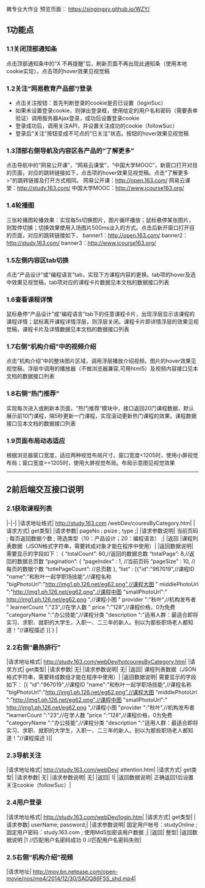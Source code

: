 微专业大作业
预览页面：
https://singingxy.github.io/WZY/


## 1功能点
### 1.1关闭顶部通知条
点击顶部通知条中的“X 不再提醒”后，刷新页面不再出现此通知条（使用本地cookie实现）。点击项的hover效果见视觉稿
### 1.2关注“网易教育产品部”/登录
- 点击关注按钮：首先判断登录的cookie是否已设置（loginSuc）
- 如果未设置登录cookie，则弹出登录框，使用给定的用户名和密码（需要表单验证）调用服务器Ajax登录，成功后设置登录cookie
- 登录成功后，调用关注API，并设置关注成功的cookie（followSuc）
- 登录后“关注”按钮变成不可点的“已关注”状态。按钮的hover效果见视觉稿
### 1.3顶部右侧导航及内容区各产品的“了解更多”
点击导航中的“网易公开课”，“网易云课堂”，“中国大学MOOC”，新窗口打开对目的页面，对应的跳转链接如下，点击项的hover效果见视觉稿。点击“了解更多>”的跳转链接及打开方式相同。
网易公开课：http://open.163.com/
网易云课堂：http://study.163.com/
中国大学MOOC：http://www.icourse163.org/
### 1.4轮播图
三张轮播图轮播效果：实现每5s切换图片，图片循环播放；鼠标悬停某张图片，则暂停切换；切换效果使用入场图片500ms淡入的方式。点击后新开窗口打开目的页面，对应的跳转链接如下，
banner1：http://open.163.com/
banner2：http://study.163.com/
banner3：http://www.icourse163.org/
### 1.5左侧内容区tab切换
点击“产品设计”或“编程语言”tab，实现下方课程内容的更换。tab项的hover及选中效果见视觉稿，tab项对应的课程卡片数据见本文档的数据接口列表
### 1.6查看课程详情
鼠标悬停“产品设计”或“编程语言”tab下的任意课程卡片，出现浮层显示该课程的课程详情；鼠标离开课程详情浮层，则浮层关闭。课程卡片即详情浮层的效果见视觉稿，课程卡片及详情数据见本文档的数据接口列表
### 1.7右侧“机构介绍”中的视频介绍
点击“机构介绍”中的整块图片区域，调用浮层播放介绍视频。图片的hover效果见视觉稿，浮层中调用的播放器（不做浏览器兼容,可用html5）及视频内容接口见本文档的数据接口列表
### 1.8右侧“热门推荐”
实现每次进入或刷新本页面，“热门推荐”模块中，接口返回20门课程数据，默认展示前10门课程，隔5秒更新一门课程，实现滚动更新热门课程的效果。课程数据接口见本文档的数据接口列表
### 1.9页面布局动态适应
根据浏览器窗口宽度，适应两种视觉布局尺寸。窗口宽度<1205时，使用小屏视觉布局；窗口宽度>=1205时，使用大屏视觉布局。布局示意图见视觉效果

***

## 2前后端交互接口说明
### 2.1获取课程列表
|-|-|
|请求地址格式|	http://study.163.com /webDev/couresByCategory.htm|
|请求方式|	get类型|
|请求参数|	pageNo ; 
psize ; 
type ;|
|请求参数说明|	当前页码 ;
每页返回数据个数 ;
筛选类型（10：产品设计；20：编程语言） ;|
|返回	|课程列表数据（JSON格式字符串，需要转成对象才能在程序中使用）|
|返回数据说明|	需要显示的字段如下：
{
 “totalCount”: 80,//返回的数据总数
 “totalPage”: 8,//返回的数据总页数
 “pagination”: {
“pageIndex” : 1, //当前页码
“pageSize” : 10, //每页的数据个数
“totlePageCount”: //总页数
             },
 “list” : [{"id":"967019",//课程ID
 "name":"和秋叶一起学职场技能",//课程名称
 "bigPhotoUrl":"http://img1.ph.126.net/eg62.png",//课程大图
 " middlePhotoUrl ":"http://img1.ph.126.net/eg62.png",//课程中图
 "smallPhotoUrl":" http://img1.ph.126.net/eg62.png ",//课程小图
 " provider ":"秋叶",//机构发布者
 " learnerCount ":"23",//在学人数
 " price ":"128",//课程价格，0为免费
 "categoryName ":"办公技能",//课程分类
 "description ":"适用人群：最适合即将实习、求职、就职的大学生，入职一、二三年的新人。别以为那些职场老人都知道！"//课程描述
}]
}
 |

### 2.2右侧“最热排行”
|请求地址格式|	http://study.163.com/webDev/hotcouresByCategory.htm|
|请求方式|	get类型|
|请求参数|	无|
|请求参数说明|	无|
|返回|	课程列表数据（JSON格式字符串，需要转成数组才能在程序中使用）|
|返回数据说明|	需要显示的字段如下：
[{
   "id":"967019",//课程ID
 "name":"和秋叶一起学职场技能",//课程名称
 "bigPhotoUrl":"http://img1.ph.126.net/eg62.png",//课程大图
 "middlePhotoUrl ":"http://img1.ph.126.net/eg62.png",//课程中图
 "smallPhotoUrl":" http://img1.ph.126.net/eg62.png ",//课程小图
 "provider ":"秋叶",//机构发布者
 "learnerCount ":"23",//在学人数
 "price ":"128",//课程价格，0为免费
 "categoryName ":"办公技能",//课程分类
 "description ":"适用人群：最适合即将实习、求职、就职的大学生，入职一、二三年的新人。别以为那些职场老人都知道！"//课程描述
}]|
### 2.3导航关注
|请求地址格式|	http://study.163.com/webDev/ attention.htm|
|请求方式|	get类型|
|请求参数|	无|
|请求参数说明|	无|
|返回|	1|
|返回数据说明|	正确返回1后设置关注cookie（followSuc）|
### 2.4用户登录
|请求地址格式|	http://study.163.com/webDev/login.htm|
|请求方式|	get类型|
|请求参数|	userName;
password;|
|请求参数说明|	固定用户帐号：studyOnline ;
固定用户密码：study.163.com ;
使用Md5加密该用户数据 ;|
|返回|	整型|
|返回数据说明	|1  //匹配用户名密码成功
0  //匹配用户名密码失败|
### 2.5右侧“机构介绍”视频
|请求地址|	http://mov.bn.netease.com/open-movie/nos/mp4/2014/12/30/SADQ86F5S_shd.mp4|